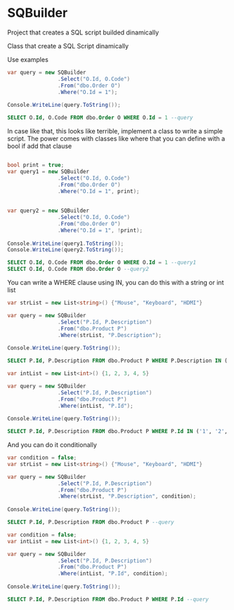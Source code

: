 # SQBuilder
Project that creates a SQL script builded dinamically

Class that create a SQL Script dinamically

Use examples
```C#
var query = new SQBuilder
                .Select("O.Id, O.Code")
                .From("dbo.Order O")
                .Where("O.Id = 1");
                
Console.WriteLine(query.ToString());
```
```SQL
SELECT O.Id, O.Code FROM dbo.Order O WHERE O.Id = 1 --query
```
In case like that, this looks like terrible, implement a class to write a simple script. The power comes with classes like where that you can define with a bool if add that clause

```C#

bool print = true;
var query1 = new SQBuilder
                .Select("O.Id, O.Code")
                .From("dbo.Order O")
                .Where("O.Id = 1", print);
                
                
var query2 = new SQBuilder
                .Select("O.Id, O.Code")
                .From("dbo.Order O")
                .Where("O.Id = 1", !print);
                
Console.WriteLine(query1.ToString());
Console.WriteLine(query2.ToString());
```
```SQL
SELECT O.Id, O.Code FROM dbo.Order O WHERE O.Id = 1 --query1
SELECT O.Id, O.Code FROM dbo.Order O --query2
```

You can write a WHERE clause using IN, you can do this with a string or int list
```C#
var strList = new List<string>() {"Mouse", "Keyboard", "HDMI"}

var query = new SQBuilder
                .Select("P.Id, P.Description")
                .From("dbo.Product P")
                .Where(strList, "P.Description");
                
Console.WriteLine(query.ToString());
```
```SQL
SELECT P.Id, P.Description FROM dbo.Product P WHERE P.Description IN ('Mouse', 'Keyboard', 'HDMI') --query
```

```C#
var intList = new List<int>() {1, 2, 3, 4, 5}

var query = new SQBuilder
                .Select("P.Id, P.Description")
                .From("dbo.Product P")
                .Where(intList, "P.Id");
                
Console.WriteLine(query.ToString());
```
```SQL
SELECT P.Id, P.Description FROM dbo.Product P WHERE P.Id IN ('1', '2', '3', '4', '5') --query
```

And you can do it conditionally

```C#
var condition = false;
var strList = new List<string>() {"Mouse", "Keyboard", "HDMI"}

var query = new SQBuilder
                .Select("P.Id, P.Description")
                .From("dbo.Product P")
                .Where(strList, "P.Description", condition);
                
Console.WriteLine(query.ToString());
```
```SQL
SELECT P.Id, P.Description FROM dbo.Product P --query
```

```C#
var condition = false;
var intList = new List<int>() {1, 2, 3, 4, 5}

var query = new SQBuilder
                .Select("P.Id, P.Description")
                .From("dbo.Product P")
                .Where(intList, "P.Id", condition);
                
Console.WriteLine(query.ToString());
```
```SQL
SELECT P.Id, P.Description FROM dbo.Product P WHERE P.Id --query
```

